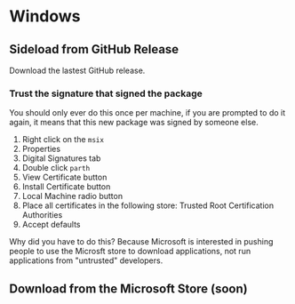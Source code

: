 # Windows

## Sideload from GitHub Release

Download the lastest GitHub release.

### Trust the signature that signed the package

You should only ever do this once per machine, if you are prompted to do it again, it means that this new package was signed by someone else.

1. Right click on the `msix`
2. Properties
3. Digital Signatures tab
4. Double click `parth`
5. View Certificate button
6. Install Certificate button
7. Local Machine radio button
8. Place all certificates in the following store: Trusted Root Certification Authorities
9. Accept defaults

Why did you have to do this? Because Microsoft is interested in pushing people to use the Microsft store to download applications, not run applications from "untrusted" developers.

## Download from the Microsoft Store (soon)
